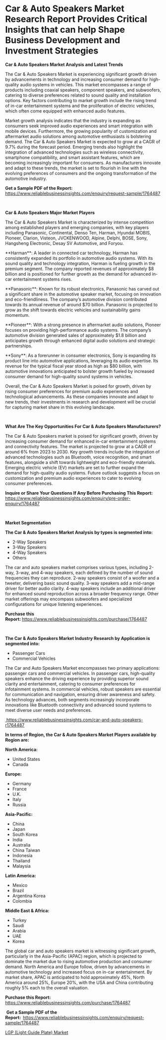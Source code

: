 <p><h1>Car & Auto Speakers Market Research Report Provides Critical Insights that can help Shape Business Development and Investment Strategies</h1></p><p><strong>Car & Auto Speakers Market Analysis and Latest Trends</strong></p>
<p><p>The Car & Auto Speakers Market is experiencing significant growth driven by advancements in technology and increasing consumer demand for high-quality audio systems in vehicles. This market encompasses a range of products including coaxial speakers, component speakers, and subwoofers, catering to diverse preferences related to sound quality and installation options. Key factors contributing to market growth include the rising trend of in-car entertainment systems and the proliferation of electric vehicles, which often come equipped with enhanced audio features.</p><p>Market growth analysis indicates that the industry is expanding as consumers seek improved audio experiences and smart integration with mobile devices. Furthermore, the growing popularity of customization and aftermarket audio solutions among automotive enthusiasts is bolstering demand. The Car & Auto Speakers Market is expected to grow at a CAGR of 9.7% during the forecast period. Emerging trends also highlight the integration of advanced technologies such as wireless connectivity, smartphone compatibility, and smart assistant features, which are becoming increasingly important for consumers. As manufacturers innovate and adapt to these trends, the market is set to flourish in line with the evolving preferences of consumers and the ongoing transformation of the automotive industry.</p></p>
<p><strong>Get a Sample PDF of the Report:&nbsp;</strong> <a href="https://www.reliablebusinessinsights.com/enquiry/request-sample/1764487?utm_campaign=2207&utm_medium=2&utm_source=Github&utm_content=ia&utm_term=13022025&utm_id=car-auto-speakers">https://www.reliablebusinessinsights.com/enquiry/request-sample/1764487</a></p>
<p>&nbsp;</p>
<p><strong>Car & Auto Speakers Major Market Players</strong></p>
<p><p>The Car & Auto Speakers Market is characterized by intense competition among established players and emerging companies, with key players including Panasonic, Continental, Denso Ten, Harman, Hyundai MOBIS, Pioneer, Clarion, Visteon, JVCKENWOOD, Alpine, Delphi, BOSE, Sony, Hangsheng Electronic, Desay SV Automotive, and Foryou.</p><p>**Harman**: A leader in connected car technology, Harman has consistently expanded its portfolio in automotive audio systems. With its sound quality and technology integration, Harman is fueling growth in the premium segment. The company reported revenues of approximately $8 billion and is positioned for further growth as the demand for advanced in-car entertainment systems rises.</p><p>**Panasonic**: Known for its robust electronics, Panasonic has carved out a significant share in the automotive speaker market, focusing on innovation and eco-friendliness. The company’s automotive division contributed towards its annual revenue of around $70 billion. Panasonic is projected to grow as the shift towards electric vehicles and sustainability gains momentum.</p><p>**Pioneer**: With a strong presence in aftermarket audio solutions, Pioneer focuses on providing high-performance audio systems. The company’s automotive division generated sales of approximately $1.8 billion and anticipates growth through enhanced digital audio solutions and strategic partnerships.</p><p>**Sony**: As a forerunner in consumer electronics, Sony is expanding its product line into automotive applications, leveraging its audio expertise. Its revenue for the typical fiscal year stood as high as $80 billion, with automotive innovations anticipated to bolster growth fueled by increased consumer demand for high-quality sound systems in vehicles.</p><p>Overall, the Car & Auto Speakers Market is poised for growth, driven by rising consumer preferences for premium audio experiences and technological advancements. As these companies innovate and adapt to new trends, their investments in research and development will be crucial for capturing market share in this evolving landscape.</p></p>
<p>&nbsp;</p>
<p><strong>What Are The Key Opportunities For Car & Auto Speakers Manufacturers?</strong></p>
<p><p>The Car & Auto Speakers market is poised for significant growth, driven by increasing consumer demand for enhanced in-car entertainment systems and connectivity features. The market is projected to grow at a CAGR of around 6% from 2023 to 2030. Key growth trends include the integration of advanced technologies such as Bluetooth, voice recognition, and smart features, alongside a shift towards lightweight and eco-friendly materials. Emerging electric vehicle (EV) markets are set to further expand the demand for high-quality audio systems. Future outlook suggests a focus on customization and premium audio experiences to cater to evolving consumer preferences.</p></p>
<p><strong>Inquire or Share Your Questions If Any Before Purchasing This Report:</strong> <a href="https://www.reliablebusinessinsights.com/enquiry/pre-order-enquiry/1764487?utm_campaign=2207&utm_medium=2&utm_source=Github&utm_content=ia&utm_term=13022025&utm_id=car-auto-speakers">https://www.reliablebusinessinsights.com/enquiry/pre-order-enquiry/1764487</a></p>
<p>&nbsp;</p>
<p><strong>Market Segmentation</strong></p>
<p><strong>The Car & Auto Speakers Market Analysis by types is segmented into:</strong></p>
<p><ul><li>2-Way Speakers</li><li>3-Way Speakers</li><li>4-Way Speakers</li><li>Others</li></ul></p>
<p><p>The car and auto speakers market comprises various types, including 2-way, 3-way, and 4-way speakers, each defined by the number of sound frequencies they can reproduce. 2-way speakers consist of a woofer and a tweeter, delivering basic sound quality. 3-way speakers add a mid-range driver for better audio clarity. 4-way speakers include an additional driver for enhanced sound reproduction across a broader frequency range. Other market offerings may encompass subwoofers and specialized configurations for unique listening experiences.</p></p>
<p><strong>Purchase this Report:&nbsp;</strong><a href="https://www.reliablebusinessinsights.com/purchase/1764487?utm_campaign=2207&utm_medium=2&utm_source=Github&utm_content=ia&utm_term=13022025&utm_id=car-auto-speakers">https://www.reliablebusinessinsights.com/purchase/1764487</a></p>
<p>&nbsp;</p>
<p><strong>The Car & Auto Speakers Market Industry Research by Application is segmented into:</strong></p>
<p><ul><li>Passenger Cars</li><li>Commercial Vehicles</li></ul></p>
<p><p>The Car and Auto Speakers Market encompasses two primary applications: passenger cars and commercial vehicles. In passenger cars, high-quality speakers enhance the driving experience by providing superior sound clarity and entertainment, catering to consumer preferences for infotainment systems. In commercial vehicles, robust speakers are essential for communication and navigation, ensuring driver awareness and safety. As technology advances, both segments increasingly incorporate innovations like Bluetooth connectivity and advanced sound systems to meet diverse user needs and preferences.</p></p>
<p><a href="https://www.reliablebusinessinsights.com/car-and-auto-speakers-r1764487?utm_campaign=2207&utm_medium=2&utm_source=Github&utm_content=ia&utm_term=13022025&utm_id=car-auto-speakers">&nbsp;https://www.reliablebusinessinsights.com/car-and-auto-speakers-r1764487</a></p>
<p><strong>In terms of Region, the Car & Auto Speakers Market Players available by Region are:</strong></p>
<p>
    <p> <strong> North America: </strong>
        <ul>
            <li>United States</li>
            <li>Canada</li>
        </ul>
        </p> 
    <p> <strong> Europe: </strong>
        <ul>
            <li>Germany</li>
            <li>France</li>
            <li>U.K.</li>
            <li>Italy</li>
            <li>Russia</li>
        </ul>
        </p> 
    <p> <strong> Asia-Pacific: </strong>
        <ul>
            <li>China</li>
            <li>Japan</li>
            <li>South Korea</li>
            <li>India</li>
            <li>Australia</li>
            <li>China Taiwan</li>
            <li>Indonesia</li>
            <li>Thailand</li>
            <li>Malaysia</li>
        </ul>
        </p> 
    <p> <strong> Latin America: </strong>
        <ul>
            <li>Mexico</li>
            <li>Brazil</li>
            <li>Argentina Korea</li>
            <li>Colombia</li>
        </ul>
        </p> 
    <p> <strong> Middle East & Africa: </strong>
        <ul>
            <li>Turkey</li>
            <li>Saudi</li>
            <li>Arabia</li>
            <li>UAE</li>
            <li>Korea</li>
        </ul>
    </p>
    </p>
<p><p>The global car and auto speakers market is witnessing significant growth, particularly in the Asia-Pacific (APAC) region, which is projected to dominate the market due to rising automotive production and consumer demand. North America and Europe follow, driven by advancements in automotive technology and increased focus on in-car entertainment. By market share, APAC is anticipated to hold approximately 45%, North America around 25%, Europe 20%, with the USA and China contributing roughly 5% each to the overall valuation.</p></p>
<p><strong>Purchase this Report: </strong><a href="https://www.reliablebusinessinsights.com/purchase/1764487?utm_campaign=2207&utm_medium=2&utm_source=Github&utm_content=ia&utm_term=13022025&utm_id=car-auto-speakers">https://www.reliablebusinessinsights.com/purchase/1764487</a></p>
<p>&nbsp;<strong>Get a Sample PDF of the Report:&nbsp;&nbsp;</strong><a href="https://www.reliablebusinessinsights.com/enquiry/request-sample/1764487?utm_campaign=2207&utm_medium=2&utm_source=Github&utm_content=ia&utm_term=13022025&utm_id=car-auto-speakers">https://www.reliablebusinessinsights.com/enquiry/request-sample/1764487</a></p>
<p><strong></strong></p>
<p><p><a href="https://github.com/dmitriyvo6rog/Market-Research-Report-List-1/blob/main/lgp-light-guide-plate-market.md?utm_campaign=2207&utm_medium=2&utm_source=Github&utm_content=ia&utm_term=13022025&utm_id=car-auto-speakers">LGP (Light Guide Plate) Market</a></p></p>